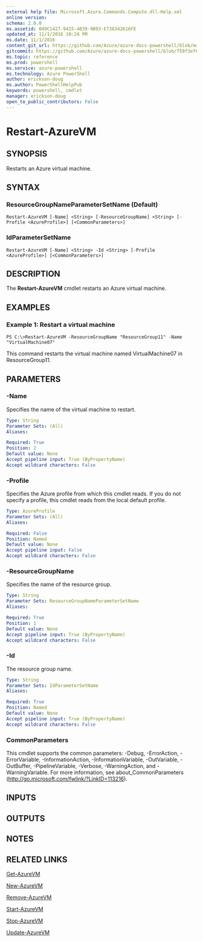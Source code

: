 ```yaml
---
external help file: Microsoft.Azure.Commands.Compute.dll-Help.xml
online version: 
schema: 2.0.0
ms.assetid: 049C1427-9415-4039-9B93-E736342616FE
updated_at: 11/1/2016 10:24 PM
ms.date: 11/1/2016
content_git_url: https://github.com/Azure/azure-docs-powershell/blob/master/azureps-cmdlets-docs/ResourceManager/AzureRM.Compute/v0.9.8/Restart-AzureVM.md
gitcommit: https://github.com/Azure/azure-docs-powershell/blob/f59f3ef60bc592383812213e69fd77ba950759ed/azureps-cmdlets-docs/ResourceManager/AzureRM.Compute/v0.9.8/Restart-AzureVM.md
ms.topic: reference
ms.prod: powershell
ms.service: azure-powershell
ms.technology: Azure PowerShell
author: erickson-doug
ms.author: PowerShellHelpPub
keywords: powershell, cmdlet
manager: erickson-doug
open_to_public_contributors: False
---
```


# Restart-AzureVM

## SYNOPSIS
Restarts an Azure virtual machine.

## SYNTAX

### ResourceGroupNameParameterSetName (Default)
```
Restart-AzureVM [-Name] <String> [-ResourceGroupName] <String> [-Profile <AzureProfile>] [<CommonParameters>]
```

### IdParameterSetName
```
Restart-AzureVM [-Name] <String> -Id <String> [-Profile <AzureProfile>] [<CommonParameters>]
```

## DESCRIPTION
The **Restart-AzureVM** cmdlet restarts an Azure virtual machine.

## EXAMPLES

### Example 1: Restart a virtual machine
```
PS C:\>Restart-AzureVM -ResourceGroupName "ResourceGroup11" -Name "VirtualMachine07"
```

This command restarts the virtual machine named VirtualMachine07 in ResourceGroup11.

## PARAMETERS

### -Name
Specifies the name of the virtual machine to restart.

```yaml
Type: String
Parameter Sets: (All)
Aliases: 

Required: True
Position: 2
Default value: None
Accept pipeline input: True (ByPropertyName)
Accept wildcard characters: False
```

### -Profile
Specifies the Azure profile from which this cmdlet reads.
If you do not specify a profile, this cmdlet reads from the local default profile.

```yaml
Type: AzureProfile
Parameter Sets: (All)
Aliases: 

Required: False
Position: Named
Default value: None
Accept pipeline input: False
Accept wildcard characters: False
```

### -ResourceGroupName
Specifies the name of the resource group.

```yaml
Type: String
Parameter Sets: ResourceGroupNameParameterSetName
Aliases: 

Required: True
Position: 1
Default value: None
Accept pipeline input: True (ByPropertyName)
Accept wildcard characters: False
```

### -Id
The resource group name.

```yaml
Type: String
Parameter Sets: IdParameterSetName
Aliases: 

Required: True
Position: Named
Default value: None
Accept pipeline input: True (ByPropertyName)
Accept wildcard characters: False
```

### CommonParameters
This cmdlet supports the common parameters: -Debug, -ErrorAction, -ErrorVariable, -InformationAction, -InformationVariable, -OutVariable, -OutBuffer, -PipelineVariable, -Verbose, -WarningAction, and -WarningVariable. For more information, see about_CommonParameters (http://go.microsoft.com/fwlink/?LinkID=113216).

## INPUTS

## OUTPUTS

## NOTES

## RELATED LINKS

[Get-AzureVM](xref:ResourceManager/AzureRM.Compute/v0.9.8/Get-AzureVM.md)

[New-AzureVM](xref:ResourceManager/AzureRM.Compute/v0.9.8/New-AzureVM.md)

[Remove-AzureVM](xref:ResourceManager/AzureRM.Compute/v0.9.8/Remove-AzureVM.md)

[Start-AzureVM](xref:ResourceManager/AzureRM.Compute/v0.9.8/Start-AzureVM.md)

[Stop-AzureVM](xref:ResourceManager/AzureRM.Compute/v0.9.8/Stop-AzureVM.md)

[Update-AzureVM](xref:ResourceManager/AzureRM.Compute/v0.9.8/Update-AzureVM.md)


